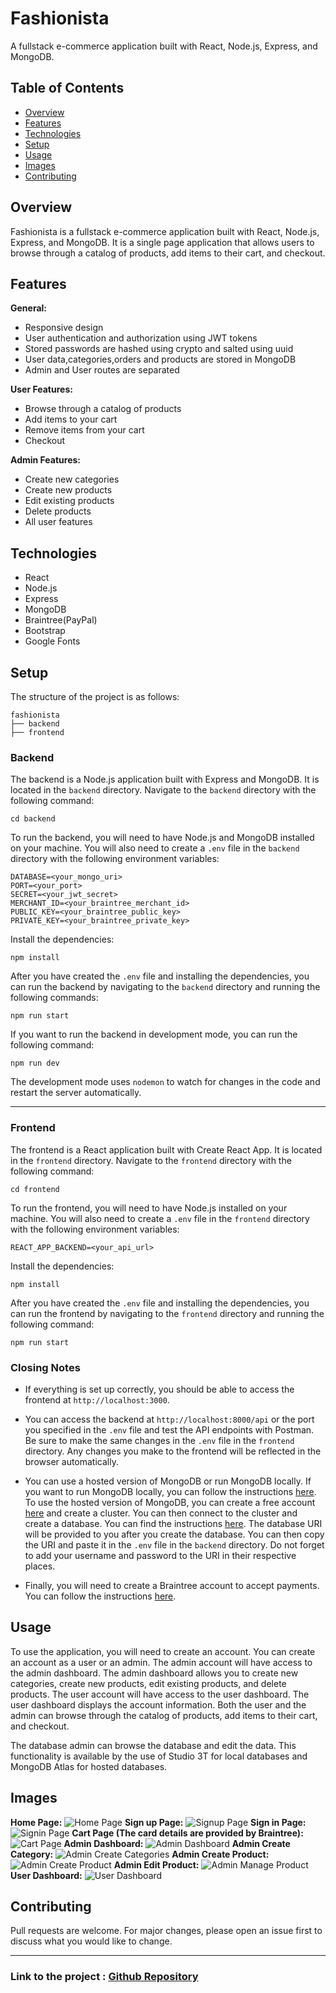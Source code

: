 # Fashionista

A fullstack e-commerce application built with React, Node.js, Express, and MongoDB.

## Table of Contents

- [Overview](#overview)
- [Features](#features)
- [Technologies](#technologies)
- [Setup](#setup)
- [Usage](#usage)
- [Images](#images)
- [Contributing](#contributing)

## Overview

Fashionista is a fullstack e-commerce application built with React, Node.js, Express, and MongoDB. It is a single page application that allows users to browse through a catalog of products, add items to their cart, and checkout.

## Features

**General:**
- Responsive design
- User authentication and authorization using JWT tokens
- Stored passwords are hashed using crypto and salted using uuid
- User data,categories,orders and products are stored in MongoDB
- Admin and User routes are separated

**User Features:**
- Browse through a catalog of products
- Add items to your cart
- Remove items from your cart
- Checkout

**Admin Features:**
- Create new categories
- Create new products
- Edit existing products
- Delete products
- All user features

## Technologies

- React
- Node.js
- Express
- MongoDB
- Braintree(PayPal)
- Bootstrap
- Google Fonts

## Setup

The structure of the project is as follows:

```
fashionista
├── backend
├── frontend
```

### Backend

The backend is a Node.js application built with Express and MongoDB. It is located in the `backend` directory. Navigate to the `backend` directory with the following command:
    
```
cd backend
```

 To run the backend, you will need to have Node.js and MongoDB installed on your machine. You will also need to create a `.env` file in the `backend` directory with the following environment variables:

```
DATABASE=<your_mongo_uri>
PORT=<your_port>
SECRET=<your_jwt_secret>
MERCHANT_ID=<your_braintree_merchant_id>
PUBLIC_KEY=<your_braintree_public_key>
PRIVATE_KEY=<your_braintree_private_key>
```
Install the dependencies:

```
npm install
```
After you have created the `.env` file and installing the dependencies, you can run the backend by navigating to the `backend` directory and running the following commands:

```
npm run start
```
If you want to run the backend in development mode, you can run the following command:

```
npm run dev
```
The development mode uses `nodemon` to watch for changes in the code and restart the server automatically.

---

### Frontend

The frontend is a React application built with Create React App. It is located in the `frontend` directory. Navigate to the `frontend` directory with the following command:
    
```
cd frontend
```
To run the frontend, you will need to have Node.js installed on your machine. You will also need to create a `.env` file in the `frontend` directory with the following environment variables:

```
REACT_APP_BACKEND=<your_api_url>
```


Install the dependencies:

```
npm install
```

After you have created the `.env` file and installing the dependencies, you can run the frontend by navigating to the `frontend` directory and running the following command:

```
npm run start
```
### Closing Notes

- If everything is set up correctly, you should be able to access the frontend at `http://localhost:3000`. 

- You can access the backend at `http://localhost:8000/api` or the port you specified in the `.env` file and test the API endpoints with Postman.
Be sure to make the same changes in the `.env` file in the `frontend` directory. Any changes you make to the frontend will be reflected in the browser automatically.

 - You can use a hosted version of MongoDB or run MongoDB locally. If you want to run MongoDB locally, you can follow the instructions [here](https://docs.mongodb.com/manual/installation/). To use the hosted version of MongoDB, you can create a free account [here](https://www.mongodb.com/cloud/atlas) and create a cluster. You can then connect to the cluster and create a database. You can find the instructions [here](https://docs.atlas.mongodb.com/getting-started/). The database URI will be provided to you after you create the database. You can then copy the URI and paste it in the `.env` file in the `backend` directory. Do not forget to add your username and password to the URI in their respective places.

- Finally, you will need to create a Braintree account to accept payments. You can follow the instructions [here](https://developers.braintreepayments.com/guides/overview).



## Usage

To use the application, you will need to create an account. You can create an account as a user or an admin. The admin account will have access to the admin dashboard. The admin dashboard allows you to create new categories, create new products, edit existing products, and delete products. The user account will have access to the user dashboard. The user dashboard displays the account information. Both the user and the admin can browse through the catalog of products, add items to their cart, and checkout.

The database admin can browse the database and edit the data. This functionality is available by the use of Studio 3T for local databases and MongoDB Atlas for hosted databases.

## Images
**Home Page:**
![Home Page](./assets/homePage.png)
**Sign up Page:**
![Signup Page](./assets/signUp.png)
**Sign in Page:**
![Signin Page](./assets/signIn.png)
**Cart Page (The card details are provided by Braintree):**
![Cart Page](./assets/cartCheckout.png)
**Admin Dashboard:**
![Admin Dashboard](./assets/adminDashboard.png)
**Admin Create Category:**
![Admin Create Categories](./assets/createCategory.png)
**Admin Create Product:**
![Admin Create Product](./assets/createProduct.png)
**Admin Edit Product:**
![Admin Manage Product](./assets/manageProducts.png)
**User Dashboard:**
![User Dashboard](./assets/userDashboard.png)

## Contributing

Pull requests are welcome. For major changes, please open an issue first to discuss what you would like to change.

---

### Link to the project : [Github Repository](https://github.com/udattam/Fashionista)







